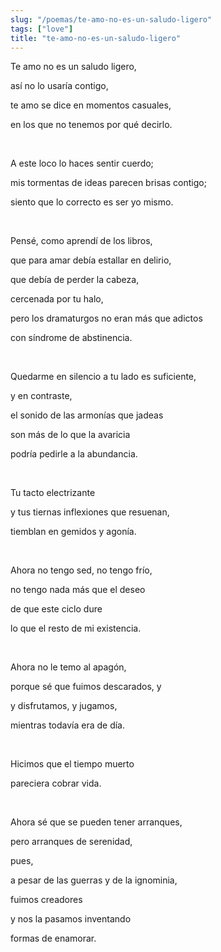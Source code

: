 ```yaml
---
slug: "/poemas/te-amo-no-es-un-saludo-ligero"
tags: ["love"]
title: "te-amo-no-es-un-saludo-ligero"
---
```

Te amo no es un saludo ligero,

así no lo usaría contigo,

te amo se dice en momentos casuales,

en los que no tenemos por qué decirlo.

&nbsp;

A este loco lo haces sentir cuerdo;

mis tormentas de ideas parecen brisas contigo;

siento que lo correcto es ser yo mismo.

&nbsp;

Pensé, como aprendí de los libros,

que para amar debía estallar en delirio,

que debía de perder la cabeza,

cercenada por tu halo,

pero los dramaturgos no eran más que adictos

con síndrome de abstinencia.

&nbsp;

Quedarme en silencio a tu lado es suficiente,

y en contraste,

el sonido de las armonías que jadeas

son más de lo que la avaricia

podría pedirle a la abundancia.

&nbsp;

Tu tacto electrizante

y tus tiernas inflexiones que resuenan,

tiemblan en gemidos y agonía.

&nbsp;

Ahora no tengo sed, no tengo frío,

no tengo nada más que el deseo

de que este ciclo dure

lo que el resto de mi existencia.

&nbsp;

Ahora no le temo al apagón,

porque sé que fuimos descarados, y

y disfrutamos, y jugamos,

mientras todavía era de día.

&nbsp;

Hicimos que el tiempo muerto

pareciera cobrar vida.

&nbsp;

Ahora sé que se pueden tener arranques,

pero arranques de serenidad,

pues,

a pesar de las guerras y de la ignominia,

fuimos creadores

y nos la pasamos inventando

formas de enamorar.